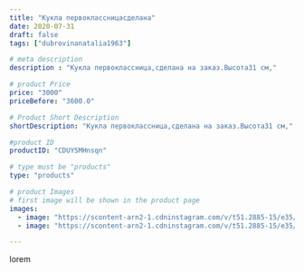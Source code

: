 ```yaml
---
title: "Кукла первоклассницасделана"
date: 2020-07-31
draft: false
tags: ["dubrovinanatalia1963"]

# meta description
description : "Кукла первоклассница,сделана на заказ.Высота31 см,"

# product Price
price: "3000"
priceBefore: "3600.0"

# Product Short Description
shortDescription: "Кукла первоклассница,сделана на заказ.Высота31 см,"

#product ID
productID: "CDUYSMHnsqn"

# type must be "products"
type: "products"

# product Images
# first image will be shown in the product page
images:
  - image: "https://scontent-arn2-1.cdninstagram.com/v/t51.2885-15/e35/116428172_324229028609773_2765116036945232762_n.jpg?se=7&tp=1&_nc_ht=scontent-arn2-1.cdninstagram.com&_nc_cat=101&_nc_ohc=-SmaLHv-wn4AX92Kdmw&ccb=7-4&oh=069f8a8b17af335b125dcdd662d89d0d&oe=608501DC&ig_cache_key=MjM2NTYyMjUwNTE0MTIwNjIwNQ%3D%3D.2-ccb7-4"
  - image: "https://scontent-arn2-1.cdninstagram.com/v/t51.2885-15/e35/116128415_661957307747318_7046022835528126598_n.jpg?se=7&tp=1&_nc_ht=scontent-arn2-1.cdninstagram.com&_nc_cat=102&_nc_ohc=w-yH4r8FFTEAX-bT64J&ccb=7-4&oh=20aef544e6e9693f766f76dcee97d1df&oe=6082D9F2&ig_cache_key=MjM2NTYyMjUwNTEyNDQ0Nzk3NQ%3D%3D.2-ccb7-4"

---
```

lorem
